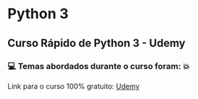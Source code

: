 # Python 3
## Curso Rápido de Python 3 - Udemy
### :computer: Temas abordados durante o curso foram: :boom:



Link para o curso 100% gratuito: [Udemy](https://www.udemy.com/course/curso-rapido-de-python/)
